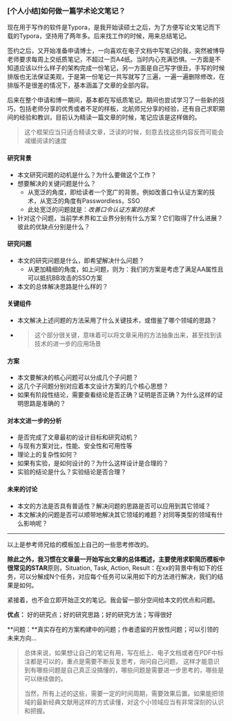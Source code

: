 ### [个人小结]如何做一篇学术论文笔记？

现在用于写作的软件是Typora，是我开始读硕士之后，为了方便写论文笔记而下载的Typora，坚持用了两年多。后来找工作的时候，用来总结笔记。

签约之后，又开始准备申请博士，一向喜欢在电子文档中写笔记的我，突然被博导老师要求每周上交纸质笔记，不超过一页A4纸。当时内心充满恐惧。一方面是不知道应该以什么样子的架构完成一份笔记，另一方面是自己写字很丑，手写的时候排版也无法保证美观，于是第一份笔记一共写就写了三遍，一遍一遍删除修改，在排版不是很差的情况下，基本涵盖了文章的全部内容。

后来在整个申请和博一期间，基本都在写纸质笔记。期间也尝试学习了一些新的技巧，包括老师分享的优秀或者不足的样板，北航师兄分享的经验，还有自己求职期间的经验和教训，目前认为精读一篇文章的时候，笔记应该是这样做的。

> 这个框架应当只适合精读文章，泛读的时候，刻意去找这些内容反而可能会减缓阅读的速度

#### 研究背景

- 本文研究问题的动机是什么？为什么要做这个工作？
- 想要解决的关键问题是什么？
  - 从宽泛的角度，即给读者一个宽广的背景。例如改善口令认证方案的技术，从宽泛的角度有Passwordless，SSO
  - 此处宽泛的问题就是：*改善口令认证方案的技术*
- 针对这个问题，当前学术界和工业界分别有什么方案？它们取得了什么进展？彼此的优缺点分别是什么？

#### 研究问题

- 本文的研究问题是什么，即希望解决什么问题？
  - 从更加精细的角度，如上问题，则为：我们的方案是考虑了满足AA属性且可以抵抗BB攻击的SSO方案
- 本文的总体解决思路是什么样的？

#### 关键组件

- 本文解决上述问题的方法采用了什么关键技术，或借鉴了哪个领域的思路？

- > 这个部分很关键，意味着可以将文章采用的方法抽象出来，甚至找到该技术的进一步的应用场景

#### 方案

- 本文要解决的核心问题可以分成几个子问题？
- 这几个子问题分别对应着本文设计方案的几个核心思想？
- 如果有阶段性结论，需要查看结论是否正确？证明是否正确？为什么这样的证明思路是准确的？

#### 对本文进一步的分析

- 是否完成了文章最初的设计目标和研究动机？
- 与现有方案对比，性能、安全性和可用性等
- 理论上的复杂性如何？
- 如果有实验，是如何设计的？为什么这样设计是合理的？
- 实验的结论是什么？实验结论是否合理？

#### 未来的讨论

- 本文的方法是否具有普适性？解决问题的思路是否可以应用到其它领域？
- 本文解决的问题是否可以顺带地解决其它领域的难题？对同等类型的领域有什么影响呢？

---

以上是参考师兄给的模板加上自己的一些思考修改的。

**除此之外，**我习惯在文章最一开始写出文章的总体概述，主要使用求职简历模板中很常见的**STAR**原则，Situation, Task, Action, Result：在xx的背景中有如下的任务，可以分解成N个任务，对应每个任务可以采用如下的方法进行解决，我们的结果是如何。

紧接着，也不会立即开始正文的笔记。我会留一部分空间给本文的优点和问题。

**优点：** 好的研究点；好的研究思路；好的研究方法；写得很好

**问题：**真实存在的方案构建中的问题；作者遗留的开放性问题；可以引领的未来方向...

> 总体来说，如果想让自己的笔记有用，写在纸上、电子文档或者在PDF中标注都是可以的，重点是需要不断反复思考，询问自己问题， 这样才能意识到有哪些问题是自己真正没搞懂的，哪些问题是需要进一步思考的，哪些是可以继续做的。
>
> 当然，所有上述的这些，需要一定的时间周期，需要效果后置。如果能把领域的最新经典文献用这样的方式读懂，对这个小领域应当有非常深刻的认识和把握。
